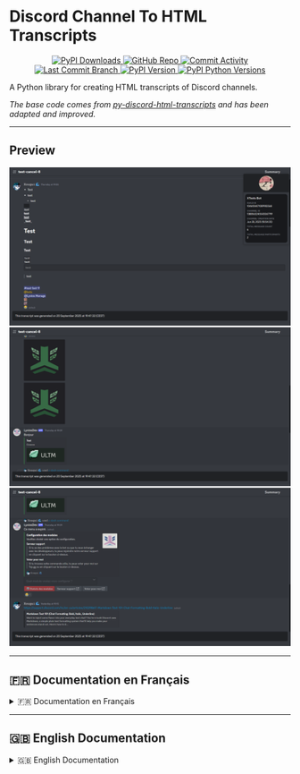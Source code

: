 # Discord Channel To HTML Transcripts

<div align="center">
    <p>
        <a href="https://pypi.org/project/DiscordTranscript/">
            <img src="https://img.shields.io/pypi/dm/DiscordTranscript" alt="PyPI Downloads">
        </a>
        <a href="https://github.com/Xougui/DiscordTranscript/">
            <img src="https://img.shields.io/badge/GitHub-DiscordTranscript-green.svg?logo=github" alt="GitHub Repo">
        </a>
        <a href="https://github.com/Xougui/DiscordTranscript/">
            <img src="https://img.shields.io/github/commit-activity/t/Xougui/DiscordTranscript?logo=github" alt="Commit Activity">
        </a>
        <a href="https://github.com/Xougui/DiscordTranscript/">
            <img src="https://img.shields.io/github/last-commit/Xougui/DiscordTranscript/main?logo=github" alt="Last Commit Branch">
        </a>
        <a href="https://pypi.org/project/DiscordTranscript/">
            <img src="https://img.shields.io/pypi/v/DiscordTranscript.svg?logo=pypi&logoColor=ffffff" alt="PyPI Version">
        </a>
        <a href="https://pypi.org/search/?q=&o=&c=Programming+Language+%3A%3A+Python+%3A%3A+3.6&c=Programming+Language+%3A%3A+Python+%3A%3A+3.7&c=Programming+Language+%3A%3A+Python+%3A%3A+3.8&c=Programming+Language+%3A%3A+Python+%3A%3A+3.9&c=Programming+Language+%3A%3A+Python+%3A%3A+3.10&c=Programming+Language+%3A%3A+Python+%3A%3A+3.11&c=Programming+Language+%3A%3A+Python+%3A%3A+3.12&c=Programming+Language+%3A%3A+Python+%3A%3A+3.13">
            <img src="https://img.shields.io/pypi/pyversions/DiscordTranscript.svg?logo=python&logoColor=ffffff" alt="PyPI Python Versions">
        </a>
    </p>
</div>

A Python library for creating HTML transcripts of Discord channels.

*The base code comes from [py-discord-html-transcripts](https://github.com/FroostySnoowman/py-discord-html-transcripts) and has been adapted and improved.*

---

## Preview

![Preview 1](https://github.com/Xougui/DiscordTranscript/blob/main/screenshots/1.png?raw=true)
![Preview 2](https://github.com/Xougui/DiscordTranscript/blob/main/screenshots/2.png?raw=true)
![Preview 3](https://github.com/Xougui/DiscordTranscript/blob/main/screenshots/3.png?raw=true)

---

## 🇫🇷 Documentation en Français


<details>
<summary>🇫🇷 Documentation en Français</summary>

## Table des matières

- [Prérequis](#prérequis)
- [Installation](#installation)
- [Utilisation](#utilisation)
  - [Utilisation de base](#utilisation-de-base)
  - [Utilisation personnalisable](#utilisation-personnalisable)
  - [Utilisation brute (raw)](#utilisation-brute-raw)
- [Paramètres](#paramètres)
- [Exemples avancés](#exemples-avancés)
  - [Sauvegarder les pièces jointes localement](#sauvegarder-les-pièces-jointes-localement)
  - [Utilisation dans un Cog](#utilisation-dans-un-cog)
  - [Utilisation avec les commandes d'application](#utilisation-avec-les-commandes-dapplication)
  - [Gestion des erreurs](#gestion-des-erreurs)
  - [Envoyer la transcription dans un autre salon](#envoyer-la-transcription-dans-un-autre-salon)
  - [Envoyer la transcription en message privé](#envoyer-la-transcription-en-message-privé)
  - [Sauvegarde quotidienne automatisée](#sauvegarde-quotidienne-automatisée)
  - [Utilisation avec des boutons d'interface utilisateur](#utilisation-avec-des-boutons-dinterface-utilisateur)

---

## <a id="prérequis"></a>Prérequis

- `discord.py` v2.4.0 ou plus récent

---

## <a id="installation"></a>Installation

Pour installer la librairie, exécutez la commande suivante :

```sh
pip install DiscordTranscript
```

**NOTE :** Cette librairie est une extension pour `discord.py` et ne fonctionne pas de manière autonome. Vous devez avoir un bot `discord.py` fonctionnel pour l'utiliser.

---

## <a id="utilisation"></a>Utilisation

Il existe trois méthodes principales pour exporter une conversation : `quick_export`, `export`, et `raw_export`.

### <a id="utilisation-de-base"></a>Utilisation de base

La fonction `.quick_export()` est la manière la plus simple d'utiliser la librairie. Elle récupère l'historique du salon, génère la transcription, puis la publie directement dans le même salon.

**Arguments requis :**
- `channel`: L'objet `discord.TextChannel` à exporter.

**Arguments optionnels :**
- `bot`: (Optionnel) L'objet `discord.Client` ou `commands.Bot`. Voir la section [Paramètres](#paramètres) pour plus de détails.

**Retourne :**
- `discord.Message`: Le message contenant la transcription.

<details>
<summary>Exemple</summary>

```python
import discord
import DiscordTranscript
from discord.ext import commands

intents = discord.Intents.default()
intents.members = True
intents.message_content = True

bot = commands.Bot(command_prefix="!", intents=intents)

@bot.command()
async def save(ctx: commands.Context):
    await DiscordTranscript.quick_export(ctx.channel, bot=bot)

bot.run("VOTRE_TOKEN")
```
</details>

### <a id="utilisation-personnalisable"></a>Utilisation personnalisable

La fonction `.export()` est la méthode la plus flexible. Elle permet de personnaliser la transcription avec plusieurs options.

**Arguments requis :**
- `channel`: L'objet `discord.TextChannel` à exporter.

**Arguments optionnels :**
- Voir la section [Paramètres](#paramètres) pour une liste complète des options disponibles.

**Retourne :**
- `str`: Le contenu HTML de la transcription.

<details>
<summary>Exemple</summary>

```python
import io
import discord
import DiscordTranscript
from discord.ext import commands

# ... (initialisation du bot)

@bot.command()
async def save_custom(ctx: commands.Context):
    transcript = await DiscordTranscript.export(
        ctx.channel,
        limit=100,
        tz_info="Europe/Paris",
        military_time=True,
        bot=bot,
    )

    if transcript is None:
        return

    transcript_file = discord.File(
        io.BytesIO(transcript.encode()),
        filename=f"transcript-{ctx.channel.name}.html",
    )

    await ctx.send(file=transcript_file)
```
</details>

### <a id="utilisation-brute-raw"></a>Utilisation brute (raw)

La fonction `.raw_export()` permet de créer une transcription à partir d'une liste de messages que vous fournissez.

**Arguments requis :**
- `channel`: L'objet `discord.TextChannel` (utilisé pour les en-têtes).
- `messages`: Une liste d'objets `discord.Message`.

**Arguments optionnels :**
- Voir la section [Paramètres](#paramètres) pour une liste complète des options disponibles.

**Retourne :**
- `str`: Le contenu HTML de la transcription.

<details>
<summary>Exemple</summary>

```python
import io
import discord
import DiscordTranscript
from discord.ext import commands

# ... (initialisation du bot)

@bot.command()
async def save_purged(ctx: commands.Context):
    deleted_messages = await ctx.channel.purge(limit=50)

    transcript = await DiscordTranscript.raw_export(
        ctx.channel,
        messages=deleted_messages,
        bot=bot,
    )

    if transcript is None:
        return

    transcript_file = discord.File(
        io.BytesIO(transcript.encode()),
        filename=f"purged-transcript-{ctx.channel.name}.html",
    )

    await ctx.send("Voici la transcription des messages supprimés :", file=transcript_file)
```
</details>

---
## <a id="paramètres"></a>Paramètres

Voici une liste des paramètres que vous pouvez utiliser dans les fonctions `export()` et `raw_export()` pour personnaliser vos transcriptions.

| Paramètre | Type | Description | Défaut |
| --- | --- | --- | --- |
| `limit` | `int` | Le nombre maximum de messages à récupérer. | `None` (illimité) |
| `before` | `datetime.datetime` | Récupère les messages avant cette date. | `None` |
| `after` | `datetime.datetime` | Récupère les messages après cette date. | `None` |
| `tz_info` | `str` | Le fuseau horaire à utiliser pour les horodatages. Doit être un nom de la base de données TZ (ex: "Europe/Paris"). | `"UTC"` |
| `military_time` | `bool` | Si `True`, utilise le format 24h. Si `False`, utilise le format 12h (AM/PM). | `True` |
| `fancy_times` | `bool` | Si `True`, utilise des horodatages relatifs (ex: "Aujourd'hui à..."). Si `False`, affiche la date complète. | `True` |
| `bot` | `discord.Client` | L'instance de votre bot. Nécessaire pour résoudre correctement les informations des utilisateurs (noms, rôles, etc.), en particulier pour les membres qui ne sont plus sur le serveur. | `None` |
| `attachment_handler` | `AttachmentHandler` | Un gestionnaire pour contrôler la façon dont les pièces jointes sont sauvegardées. Voir l'exemple [Sauvegarder les pièces jointes localement](#sauvegarder-les-pièces-jointes-localement). | `None` (les liens des pièces jointes pointent vers le CDN de Discord) |

---

## <a id="exemples-avancés"></a>Exemples avancés

### <a id="sauvegarder-les-pièces-jointes-localement"></a>Sauvegarder les pièces jointes localement

Par défaut, les pièces jointes sont liées via leur URL Discord. Pour les sauvegarder localement, utilisez `AttachmentToLocalFileHostHandler`.

<details>
<summary>Exemple</summary>

```python
import io
import os
import discord
import DiscordTranscript
from DiscordTranscript.construct.attachment_handler import AttachmentToLocalFileHostHandler
from discord.ext import commands

# ... (initialisation du bot)

@bot.command()
async def save_local_attachments(ctx: commands.Context):
    if not os.path.exists(f"attachments/{ctx.channel.id}"):
        os.makedirs(f"attachments/{ctx.channel.id}")

    transcript = await DiscordTranscript.export(
        ctx.channel,
        attachment_handler=AttachmentToLocalFileHostHandler(
            path=f"attachments/{ctx.channel.id}"
        ),
        bot=bot,
    )

    if transcript is None:
        return

    transcript_file = discord.File(
        io.BytesIO(transcript.encode()),
        filename=f"transcript-{ctx.channel.name}.html",
    )

    await ctx.send(file=transcript_file)
```
</details>

### <a id="envoyer-la-transcription-dans-un-autre-salon"></a>Envoyer la transcription dans un autre salon

Vous pouvez envoyer la transcription dans un salon différent de celui où la commande a été exécutée.

<details>
<summary>Exemple</summary>

```python
import io
import discord
import DiscordTranscript
from discord.ext import commands

# ... (initialisation du bot)

LOG_CHANNEL_ID = 123456789012345678 # Remplacez par l'ID de votre salon de logs

@bot.command()
async def save_to_log(ctx: commands.Context):
    log_channel = bot.get_channel(LOG_CHANNEL_ID)
    if not log_channel:
        await ctx.send("Le salon de logs n'a pas été trouvé.")
        return

    transcript = await DiscordTranscript.export(
        ctx.channel,
        bot=bot,
    )

    if transcript is None:
        return

    transcript_file = discord.File(
        io.BytesIO(transcript.encode()),
        filename=f"transcript-{ctx.channel.name}.html",
    )

    await log_channel.send(f"Transcription du salon {ctx.channel.mention}", file=transcript_file)
    await ctx.send("Transcription envoyée dans le salon de logs.")
```
</details>

### <a id="envoyer-la-transcription-en-message-privé"></a>Envoyer la transcription en message privé

Vous pouvez également envoyer la transcription directement à l'utilisateur en message privé.

<details>
<summary>Exemple</summary>

```python
import io
import discord
import DiscordTranscript
from discord.ext import commands

# ... (initialisation du bot)

@bot.command()
async def save_dm(ctx: commands.Context):
    transcript = await DiscordTranscript.export(
        ctx.channel,
        bot=bot,
    )

    if transcript is None:
        return

    transcript_file = discord.File(
        io.BytesIO(transcript.encode()),
        filename=f"transcript-{ctx.channel.name}.html",
    )

    try:
        await ctx.author.send(f"Voici la transcription du salon {ctx.channel.mention}", file=transcript_file)
        await ctx.send("Je vous ai envoyé la transcription en message privé.")
    except discord.Forbidden:
        await ctx.send("Je ne peux pas vous envoyer de message privé. Veuillez activer vos MPs.")
```
</details>

### <a id="sauvegarde-quotidienne-automatisée"></a>Sauvegarde quotidienne automatisée

Utilisez `discord.ext.tasks` pour créer automatiquement une sauvegarde d'un salon chaque jour.

<details>
<summary>Exemple</summary>

```python
import io
import discord
import datetime
import DiscordTranscript
from discord.ext import commands, tasks

# ... (initialisation du bot)

BACKUP_CHANNEL_ID = 123456789012345678 # Le salon à sauvegarder
LOG_CHANNEL_ID = 123456789012345679 # Le salon où envoyer la sauvegarde

@tasks.loop(time=datetime.time(hour=0, minute=0)) # S'exécute tous les jours à minuit
async def daily_backup():
    backup_channel = bot.get_channel(BACKUP_CHANNEL_ID)
    log_channel = bot.get_channel(LOG_CHANNEL_ID)

    if not backup_channel or not log_channel:
        print("Les salons de sauvegarde ou de logs n'ont pas été trouvés.")
        return

    transcript = await DiscordTranscript.export(
        backup_channel,
        bot=bot,
    )

    if transcript is None:
        return

    transcript_file = discord.File(
        io.BytesIO(transcript.encode()),
        filename=f"backup-{datetime.date.today()}.html",
    )

    await log_channel.send(f"Sauvegarde du {datetime.date.today()}", file=transcript_file)

@bot.event
async def on_ready():
    print(f"{bot.user} est en ligne !")
    daily_backup.start()

```
</details>

### <a id="utilisation-avec-des-boutons-dinterface-utilisateur"></a>Utilisation avec des boutons d'interface utilisateur

Utilisez les vues (`discord.ui.View`) pour créer des interfaces interactives, comme un bouton pour demander une transcription.

<details>
<summary>Exemple</summary>

```python
import io
import discord
import DiscordTranscript
from discord.ext import commands
from discord import ui

# ... (initialisation du bot)

class TranscriptView(ui.View):
    def __init__(self, channel: discord.TextChannel, bot: commands.Bot):
        super().__init__(timeout=None)
        self.channel = channel
        self.bot = bot

    @ui.button(label="Créer une transcription", style=discord.ButtonStyle.primary, emoji="📄")
    async def create_transcript(self, interaction: discord.Interaction, button: ui.Button):
        await interaction.response.defer(thinking=True, ephemeral=True)

        transcript = await DiscordTranscript.export(
            self.channel,
            bot=self.bot,
        )

        if transcript is None:
            await interaction.followup.send("Impossible de créer la transcription.", ephemeral=True)
            return

        transcript_file = discord.File(
            io.BytesIO(transcript.encode()),
            filename=f"transcript-{self.channel.name}.html",
        )

        await interaction.followup.send(file=transcript_file, ephemeral=True)

@bot.command()
async def ticket(ctx: commands.Context):
    view = TranscriptView(ctx.channel, bot)
    await ctx.send("Cliquez sur le bouton ci-dessous pour créer une transcription de ce salon.", view=view)

```
</details>

### <a id="utilisation-dans-un-cog"></a>Utilisation dans un Cog

Organisez votre code en utilisant des Cogs.

<details>
<summary>Exemple</summary>

```python
# cogs/transcript_cog.py
import io
import discord
import DiscordTranscript
from discord.ext import commands

class TranscriptCog(commands.Cog):
    def __init__(self, bot: commands.Bot):
        self.bot = bot

    @commands.command()
    async def save_in_cog(self, ctx: commands.Context):
        transcript = await DiscordTranscript.export(
            ctx.channel,
            bot=self.bot,
        )

        if transcript is None:
            return

        transcript_file = discord.File(
            io.BytesIO(transcript.encode()),
            filename=f"transcript-{ctx.channel.name}.html",
        )

        await ctx.send(file=transcript_file)

async def setup(bot: commands.Bot):
    await bot.add_cog(TranscriptCog(bot))
```
</details>

### <a id="utilisation-avec-les-commandes-dapplication"></a>Utilisation avec les commandes d'application

Utilisez `DiscordTranscript` avec les commandes slash.

<details>
<summary>Exemple</summary>

```python
import io
import discord
import DiscordTranscript
from discord import app_commands

# ... (initialisation du bot)

@bot.tree.command(name="save", description="Sauvegarde la conversation actuelle.")
@app_commands.describe(channel="Le salon à sauvegarder (optionnel, défaut: salon actuel)")
async def save_slash(interaction: discord.Interaction, channel: discord.TextChannel = None):
    await interaction.response.defer()
    
    if channel is None:
        channel = interaction.channel

    transcript = await DiscordTranscript.export(
        channel,
        bot=bot,
    )

    if transcript is None:
        await interaction.followup.send("Impossible de sauvegarder la conversation.", ephemeral=True)
        return

    transcript_file = discord.File(
        io.BytesIO(transcript.encode()),
        filename=f"transcript-{channel.name}.html",
    )

    await interaction.followup.send(file=transcript_file)

# N'oubliez pas de synchroniser l'arbre de commandes
# @bot.event
# async def on_ready():
#     await bot.tree.sync()
```
</details>

### <a id="gestion-des-erreurs"></a>Gestion des erreurs

Il est important de gérer les erreurs potentielles, comme les permissions manquantes.

<details>
<summary>Exemple</summary>

```python
import io
import discord
import DiscordTranscript
from discord.ext import commands

# ... (initialisation du bot)

@bot.command()
async def save_safe(ctx: commands.Context):
    try:
        transcript = await DiscordTranscript.export(
            ctx.channel,
            bot=bot,
        )
    except discord.Forbidden:
        await ctx.send("Je n'ai pas la permission de lire l'historique de ce salon.")
        return
    except Exception as e:
        await ctx.send(f"Une erreur est survenue : {e}")
        return

    if transcript is None:
        return

    transcript_file = discord.File(
        io.BytesIO(transcript.encode()),
        filename=f"transcript-{ctx.channel.name}.html",
    )

    await ctx.send(file=transcript_file)
```
</details>

</details>

---

## 🇬🇧 English Documentation


<details>
<summary>🇬🇧 English Documentation</summary>

## Table of Contents

- [Prerequisites](#prerequisites-en)
- [Installation](#installation-en)
- [Usage](#usage-en)
  - [Basic Usage](#basic-usage-en)
  - [Customizable Usage](#customizable-usage-en)
  - [Raw Usage](#raw-usage-en)
- [Parameters](#parameters-en)
- [Advanced Examples](#advanced-examples-en)
  - [Saving Attachments Locally](#saving-attachments-locally-en)
  - [Usage in a Cog](#usage-in-a-cog-en)
  - [Usage with Application Commands](#usage-with-application-commands-en)
  - [Error Handling](#error-handling-en)
  - [Sending the transcript to another channel](#sending-the-transcript-to-another-channel-en)
  - [DMing the transcript to the user](#dming-the-transcript-to-the-user-en)
  - [Automated daily backup](#automated-daily-backup-en)
  - [Usage with UI Buttons](#usage-with-ui-buttons-en)

---

## <a id="prerequisites-en"></a>Prerequisites

- `discord.py` v2.4.0 or newer

---

## <a id="installation-en"></a>Installation

To install the library, run the following command:

```sh
pip install DiscordTranscript
```

**NOTE:** This library is an extension for `discord.py` and does not work standalone. You must have a functional `discord.py` bot to use it.

---

## <a id="usage-en"></a>Usage

There are three main methods for exporting a conversation: `quick_export`, `export`, and `raw_export`.

### <a id="basic-usage-en"></a>Basic Usage

The `.quick_export()` function is the simplest way to use the library. It retrieves the channel's history, generates the transcript, and then publishes it directly in the same channel.

**Required Arguments:**
- `channel`: The `discord.TextChannel` object to export.

**Optional Arguments:**
- `bot`: (Optional) The `discord.Client` or `commands.Bot` object. See the [Parameters](#parameters-en) section for more details.

**Returns:**
- `discord.Message`: The message containing the transcript.

<details>
<summary>Example</summary>

```python
import discord
import DiscordTranscript
from discord.ext import commands

intents = discord.Intents.default()
intents.members = True
intents.message_content = True

bot = commands.Bot(command_prefix="!", intents=intents)

@bot.command()
async def save(ctx: commands.Context):
    await DiscordTranscript.quick_export(ctx.channel, bot=bot)

bot.run("YOUR_TOKEN")
```
</details>

### <a id="customizable-usage-en"></a>Customizable Usage

The `.export()` function is the most flexible method. It allows you to customize the transcript with several options.

**Required Arguments:**
- `channel`: The `discord.TextChannel` object to export.

**Optional Arguments:**
- See the [Parameters](#parameters-en) section for a full list of available options.

**Returns:**
- `str`: The HTML content of the transcript.

<details>
<summary>Example</summary>

```python
import io
import discord
import DiscordTranscript
from discord.ext import commands

# ... (bot initialization)

@bot.command()
async def save_custom(ctx: commands.Context):
    transcript = await DiscordTranscript.export(
        ctx.channel,
        limit=100,
        tz_info="America/New_York",
        military_time=True,
        bot=bot,
    )

    if transcript is None:
        return

    transcript_file = discord.File(
        io.BytesIO(transcript.encode()),
        filename=f"transcript-{ctx.channel.name}.html",
    )

    await ctx.send(file=transcript_file)
```
</details>

### <a id="raw-usage-en"></a>Raw Usage

The `.raw_export()` function allows you to create a transcript from a list of messages you provide.

**Required Arguments:**
- `channel`: The `discord.TextChannel` object (used for headers).
- `messages`: A list of `discord.Message` objects.

**Optional Arguments:**
- See the [Parameters](#parameters-en) section for a full list of available options.

**Returns:**
- `str`: The HTML content of the transcript.

<details>
<summary>Example</summary>

```python
import io
import discord
import DiscordTranscript
from discord.ext import commands

# ... (bot initialization)

@bot.command()
async def save_purged(ctx: commands.Context):
    deleted_messages = await ctx.channel.purge(limit=50)

    transcript = await DiscordTranscript.raw_export(
        ctx.channel,
        messages=deleted_messages,
        bot=bot,
    )

    if transcript is None:
        return

    transcript_file = discord.File(
        io.BytesIO(transcript.encode()),
        filename=f"purged-transcript-{ctx.channel.name}.html",
    )

    await ctx.send("Here is the transcript of the deleted messages:", file=transcript_file)
```
</details>

---

## <a id="parameters-en"></a>Parameters

Here is a list of parameters you can use in the `export()` and `raw_export()` functions to customize your transcripts.

| Parameter | Type | Description | Default |
| --- | --- | --- | --- |
| `limit` | `int` | The maximum number of messages to retrieve. | `None` (unlimited) |
| `before` | `datetime.datetime` | Retrieves messages before this date. | `None` |
| `after` | `datetime.datetime` | Retrieves messages after this date. | `None` |
| `tz_info` | `str` | The timezone to use for timestamps. Must be a TZ database name (e.g., "America/New_York"). | `"UTC"` |
| `military_time` | `bool` | If `True`, uses 24h format. If `False`, uses 12h format (AM/PM). | `True` |
| `fancy_times` | `bool` | If `True`, uses relative timestamps (e.g., "Today at..."). If `False`, displays the full date. | `True` |
| `bot` | `discord.Client` | Your bot's instance. Necessary to correctly resolve user information (names, roles, etc.), especially for members who are no longer in the server. | `None` |
| `attachment_handler`| `AttachmentHandler` | A handler to control how attachments are saved. See the [Saving Attachments Locally](#saving-attachments-locally-en) example. | `None` (attachment links point to Discord's CDN) |

---

## <a id="advanced-examples-en"></a>Advanced Examples

### <a id="saving-attachments-locally-en"></a>Saving Attachments Locally

By default, attachments are linked via their Discord URL. To save them locally, use `AttachmentToLocalFileHostHandler`.

<details>
<summary>Example</summary>

```python
import io
import os
import discord
import DiscordTranscript
from DiscordTranscript.construct.attachment_handler import AttachmentToLocalFileHostHandler
from discord.ext import commands

# ... (bot initialization)

@bot.command()
async def save_local_attachments(ctx: commands.Context):
    if not os.path.exists(f"attachments/{ctx.channel.id}"):
        os.makedirs(f"attachments/{ctx.channel.id}")

    transcript = await DiscordTranscript.export(
        ctx.channel,
        attachment_handler=AttachmentToLocalFileHostHandler(
            path=f"attachments/{ctx.channel.id}"
        ),
        bot=bot,
    )

    if transcript is None:
        return

    transcript_file = discord.File(
        io.BytesIO(transcript.encode()),
        filename=f"transcript-{ctx.channel.name}.html",
    )

    await ctx.send(file=transcript_file)
```
</details>

### <a id="sending-the-transcript-to-another-channel-en"></a>Sending the transcript to another channel

You can send the transcript to a different channel from where the command was executed.

<details>
<summary>Example</summary>

```python
import io
import discord
import DiscordTranscript
from discord.ext import commands

# ... (bot initialization)

LOG_CHANNEL_ID = 123456789012345678 # Replace with your log channel ID

@bot.command()
async def save_to_log(ctx: commands.Context):
    log_channel = bot.get_channel(LOG_CHANNEL_ID)
    if not log_channel:
        await ctx.send("The log channel was not found.")
        return

    transcript = await DiscordTranscript.export(
        ctx.channel,
        bot=bot,
    )

    if transcript is None:
        return

    transcript_file = discord.File(
        io.BytesIO(transcript.encode()),
        filename=f"transcript-{ctx.channel.name}.html",
    )

    await log_channel.send(f"Transcript from {ctx.channel.mention}", file=transcript_file)
    await ctx.send("Transcript sent to the log channel.")
```
</details>

### <a id="dming-the-transcript-to-the-user-en"></a>DMing the transcript to the user

You can also send the transcript directly to the user in a DM.

<details>
<summary>Example</summary>

```python
import io
import discord
import DiscordTranscript
from discord.ext import commands

# ... (bot initialization)

@bot.command()
async def save_dm(ctx: commands.Context):
    transcript = await DiscordTranscript.export(
        ctx.channel,
        bot=bot,
    )

    if transcript is None:
        return

    transcript_file = discord.File(
        io.BytesIO(transcript.encode()),
        filename=f"transcript-{ctx.channel.name}.html",
    )

    try:
        await ctx.author.send(f"Here is the transcript from {ctx.channel.mention}", file=transcript_file)
        await ctx.send("I have sent you the transcript in a DM.")
    except discord.Forbidden:
        await ctx.send("I could not send you a DM. Please enable your DMs.")
```
</details>

### <a id="automated-daily-backup-en"></a>Automated daily backup

Use `discord.ext.tasks` to automatically create a backup of a channel every day.

<details>
<summary>Example</summary>

```python
import io
import discord
import datetime
import DiscordTranscript
from discord.ext import commands, tasks

# ... (bot initialization)

BACKUP_CHANNEL_ID = 123456789012345678 # The channel to backup
LOG_CHANNEL_ID = 123456789012345679 # The channel to send the backup to

@tasks.loop(time=datetime.time(hour=0, minute=0)) # Runs every day at midnight
async def daily_backup():
    backup_channel = bot.get_channel(BACKUP_CHANNEL_ID)
    log_channel = bot.get_channel(LOG_CHANNEL_ID)

    if not backup_channel or not log_channel:
        print("Backup or log channels not found.")
        return

    transcript = await DiscordTranscript.export(
        backup_channel,
        bot=bot,
    )

    if transcript is None:
        return

    transcript_file = discord.File(
        io.BytesIO(transcript.encode()),
        filename=f"backup-{datetime.date.today()}.html",
    )

    await log_channel.send(f"Backup for {datetime.date.today()}", file=transcript_file)

@bot.event
async def on_ready():
    print(f"{bot.user} is online!")
    daily_backup.start()

```
</details>

### <a id="usage-with-ui-buttons-en"></a>Usage with UI Buttons

Use views (`discord.ui.View`) to create interactive interfaces, such as a button to request a transcript.

<details>
<summary>Example</summary>

```python
import io
import discord
import DiscordTranscript
from discord.ext import commands
from discord import ui

# ... (bot initialization)

class TranscriptView(ui.View):
    def __init__(self, channel: discord.TextChannel, bot: commands.Bot):
        super().__init__(timeout=None)
        self.channel = channel
        self.bot = bot

    @ui.button(label="Create Transcript", style=discord.ButtonStyle.primary, emoji="📄")
    async def create_transcript(self, interaction: discord.Interaction, button: ui.Button):
        await interaction.response.defer(thinking=True, ephemeral=True)

        transcript = await DiscordTranscript.export(
            self.channel,
            bot=self.bot,
        )

        if transcript is None:
            await interaction.followup.send("Could not create the transcript.", ephemeral=True)
            return

        transcript_file = discord.File(
            io.BytesIO(transcript.encode()),
            filename=f"transcript-{self.channel.name}.html",
        )

        await interaction.followup.send(file=transcript_file, ephemeral=True)

@bot.command()
async def ticket(ctx: commands.Context):
    view = TranscriptView(ctx.channel, bot)
    await ctx.send("Click the button below to create a transcript of this channel.", view=view)

```
</details>

### <a id="usage-in-a-cog-en"></a>Usage in a Cog

Organize your code using Cogs.

<details>
<summary>Example</summary>

```python
# cogs/transcript_cog.py
import io
import discord
import DiscordTranscript
from discord.ext import commands

class TranscriptCog(commands.Cog):
    def __init__(self, bot: commands.Bot):
        self.bot = bot

    @commands.command()
    async def save_in_cog(self, ctx: commands.Context):
        transcript = await DiscordTranscript.export(
            ctx.channel,
            bot=self.bot,
        )

        if transcript is None:
            return

        transcript_file = discord.File(
            io.BytesIO(transcript.encode()),
            filename=f"transcript-{ctx.channel.name}.html",
        )

        await ctx.send(file=transcript_file)

async def setup(bot: commands.Bot):
    await bot.add_cog(TranscriptCog(bot))
```
</details>

### <a id="usage-with-application-commands-en"></a>Usage with Application Commands

Use `DiscordTranscript` with slash commands.

<details>
<summary>Example</summary>

```python
import io
import discord
import DiscordTranscript
from discord import app_commands

# ... (bot initialization)

@bot.tree.command(name="save", description="Saves the current conversation.")
@app_commands.describe(channel="The channel to save (optional, defaults to current channel)")
async def save_slash(interaction: discord.Interaction, channel: discord.TextChannel = None):
    await interaction.response.defer()

    if channel is None:
        channel = interaction.channel

    transcript = await DiscordTranscript.export(
        channel,
        bot=bot,
    )

    if transcript is None:
        await interaction.followup.send("Could not save the conversation.", ephemeral=True)
        return

    transcript_file = discord.File(
        io.BytesIO(transcript.encode()),
        filename=f"transcript-{channel.name}.html",
    )

    await interaction.followup.send(file=transcript_file)

# Don't forget to sync the command tree
# @bot.event
# async def on_ready():
#     await bot.tree.sync()
```
</details>

### <a id="error-handling-en"></a>Error Handling

It is important to handle potential errors, such as missing permissions.

<details>
<summary>Example</summary>

```python
import io
import discord
import DiscordTranscript
from discord.ext import commands

# ... (bot initialization)

@bot.command()
async def save_safe(ctx: commands.Context):
    try:
        transcript = await DiscordTranscript.export(
            ctx.channel,
            bot=bot,
        )
    except discord.Forbidden:
        await ctx.send("I don't have permission to read the history of this channel.")
        return
    except Exception as e:
        await ctx.send(f"An error occurred: {e}")
        return

    if transcript is None:
        return

    transcript_file = discord.File(
        io.BytesIO(transcript.encode()),
        filename=f"transcript-{ctx.channel.name}.html",
    )

    await ctx.send(file=transcript_file)
```
</details>

</details>
